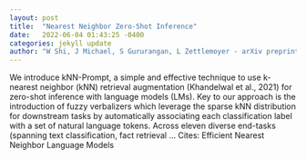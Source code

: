 ```yaml
---
layout: post
title:  "Nearest Neighbor Zero-Shot Inference"
date:   2022-06-04 01:43:25 -0400
categories: jekyll update
author: "W Shi, J Michael, S Gururangan, L Zettlemoyer - arXiv preprint arXiv:2205.13792, 2022"
---
```

We introduce kNN-Prompt, a simple and effective technique to use k-nearest neighbor (kNN) retrieval augmentation (Khandelwal et al., 2021) for zero-shot inference with language models (LMs). Key to our approach is the introduction of fuzzy verbalizers which leverage the sparse kNN distribution for downstream tasks by automatically associating each classification label with a set of natural language tokens. Across eleven diverse end-tasks (spanning text classification, fact retrieval … Cites: ‪Efficient Nearest Neighbor Language Models‬